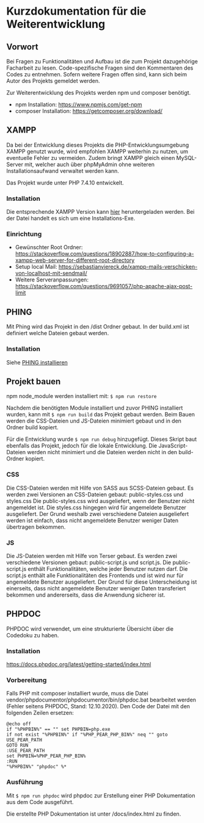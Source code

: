 # Kurzdokumentation für die Weiterentwicklung

## Vorwort
Bei Fragen zu Funktionalitäten und Aufbau ist die zum Projekt dazugehörige
Facharbeit zu lesen. Code-spezifische Fragen sind den Kommentaren des Codes zu
entnehmen. Sofern weitere Fragen offen sind, kann sich beim Autor des Projekts
gemeldet werden.

Zur Weiterentwicklung des Projekts werden npm und composer benötigt.
* npm Installation: https://www.npmjs.com/get-npm
* composer Installation: https://getcomposer.org/download/


## XAMPP
Da bei der Entwicklung dieses Projekts die PHP-Entwicklungsumgebung XAMPP
genutzt wurde, wird empfohlen XAMPP weiterhin zu nutzen, um eventuelle Fehler
zu vermeiden. Zudem bringt XAMPP gleich einen MySQL-Server mit, welcher auch
über phpMyAdmin ohne weiteren Installationsaufwand verwaltet werden kann.

Das Projekt wurde unter PHP 7.4.10 entwickelt.

### Installation
Die entsprechende XAMPP Version kann
[hier](https://www.apachefriends.org/de/download.html) heruntergeladen werden.
Bei der Datei handelt es sich um eine Installations-Exe.

### Einrichtung
* Gewünschter Root Ordner: https://stackoverflow.com/questions/18902887/how-to-configuring-a-xampp-web-server-for-different-root-directory
* Setup local Mail: https://sebastianviereck.de/xampp-mails-verschicken-von-localhost-mit-sendmail/
* Weitere Serveranpassungen: https://stackoverflow.com/questions/9691057/php-apache-ajax-post-limit


## PHING
Mit Phing wird das Projekt in den /dist Ordner gebaut. In der build.xml ist
definiert welche Dateien gebaut werden.

### Installation
Siehe [PHING installieren](https://www.phing.info/#install)


## Projekt bauen
npm node_module werden installiert mit:
`$ npm run restore`

Nachdem die benötigten Module installiert und zuvor PHING installiert wurden,
kann mit `$ npm run build` das Projekt gebaut werden. Beim Bauen werden die
CSS-Dateien und JS-Dateien minimiert gebaut und in den Ordner build kopiert.

Für die Entwicklung wurde `$ npm run debug` hinzugefügt. Dieses Skript baut
ebenfalls das Projekt, jedoch für die lokale Entwicklung. Die JavaScript-Dateien
werden nicht minimiert und die Dateien werden nicht in den build-Ordner kopiert.

### CSS
Die CSS-Dateien werden mit Hilfe von SASS aus SCSS-Dateien gebaut.
Es werden zwei Versionen an CSS-Dateien gebaut: public-styles.css und styles.css
Die public-styles.css wird ausgeliefert, wenn der Benutzer nicht angemeldet ist.
Die styles.css hingegen wird für angemeldete Benutzer ausgeliefert. Der Grund
weshalb zwei verschiedene Dateien ausgeliefert werden ist einfach, dass nicht
angemeldete Benutzer weniger Daten übertragen bekommen.

### JS
Die JS-Dateien werden mit Hilfe von Terser gebaut.
Es werden zwei verschiedene Versionen gebaut: public-script.js und script.js.
Die public-script.js enthält Funktionalitäten, welche jeder Benutzer nutzen
darf. Die script.js enthält alle Funktionalitäten des Frontends und ist wird nur
für angemeldete Benutzer ausgeliefert. Der Grund für diese Unterscheidung ist
einerseits, dass nicht angemeldete Benutzer weniger Daten transferiert bekommen
und andererseits, dass die Anwendung sicherer ist.


## PHPDOC
PHPDOC wird verwendet, um eine strukturierte Übersicht über die Codedoku zu
haben.

### Installation
https://docs.phpdoc.org/latest/getting-started/index.html

### Vorbereitung
Falls PHP mit composer installiert wurde, muss die Datei
vendor/phpdocumentor/phpdocumentor/bin/phpdoc.bat bearbeitet werden (Fehler
seitens PHPDOC, Stand: 12.10.2020). Den Code der Datei mit den folgenden Zeilen
ersetzen:

```
@echo off
if "%PHPBIN%" == "" set PHPBIN=php.exe
if not exist "%PHPBIN%" if "%PHP_PEAR_PHP_BIN%" neq "" goto USE_PEAR_PATH
GOTO RUN
:USE_PEAR_PATH
set PHPBIN=%PHP_PEAR_PHP_BIN%
:RUN
"%PHPBIN%" "phpdoc" %*
```

### Ausführung
Mit `$ npm run phpdoc` wird phpdoc zur Erstellung einer PHP Dokumentation aus
dem Code ausgeführt.

Die erstellte PHP Dokumentation ist unter /docs/index.html zu finden.
